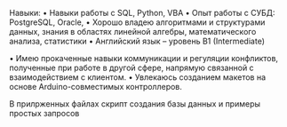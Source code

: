 Навыки: 
•	Навыки работы с SQL, Python, VBA
•	Опыт работы с СУБД: PostgreSQL, Oracle,
•	Хорошо владею алгоритмами и структурами данных, знания в областях линейной алгебры, математического анализа, статистики 
•	Английский язык – уровень B1 (Intermediate)

•	Имею прокаченные навыки коммуникации и регуляции конфликтов, полученные при работе в другой сфере, напрямую связанной с взаимодействием с клиентом.
•	Увлекаюсь созданием макетов на основе Arduino-совместимых контроллеров.

В прилрженных файлах скрипт создания базы данных и примеры простых запросов
